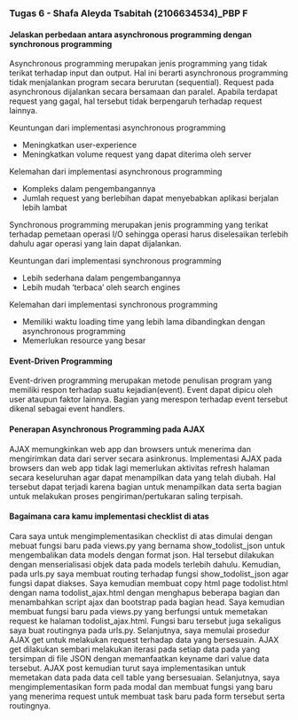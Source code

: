 ### Tugas 6 - Shafa Aleyda Tsabitah (2106634534)\_PBP F

#### Jelaskan perbedaan antara asynchronous programming dengan synchronous programming 

Asynchronous programming merupakan jenis programming yang tidak terikat terhadap input dan output. Hal ini berarti asynchronous programming tidak menjalankan program secara berurutan (sequential). Request pada asynchronous dijalankan secara bersamaan dan paralel. Apabila terdapat request yang gagal, hal tersebut tidak berpengaruh terhadap request lainnya. 

Keuntungan dari implementasi asynchronous programming 
- Meningkatkan user-experience
- Meningkatkan volume request yang dapat diterima oleh server 

Kelemahan dari implementasi asynchronous programming 
- Kompleks dalam pengembangannya
- Jumlah request yang berlebihan dapat menyebabkan aplikasi berjalan lebih lambat 

Synchronous programming merupakan jenis programming yang terikat terhadap pemetaan operasi I/O sehingga operasi harus diselesaikan terlebih dahulu agar operasi yang lain dapat dijalankan. 

Keuntungan dari implementasi synchronous programming 
- Lebih sederhana dalam pengembangannya 
- Lebih mudah ‘terbaca’ oleh search engines 

Kelemahan dari implementasi synchronous programming 
- Memiliki waktu loading time yang lebih lama dibandingkan dengan asynchronous programming 
- Memerlukan resource yang besar 

#### Event-Driven Programming 

Event-driven programming merupakan metode penulisan program yang memiliki respon terhadap suatu kejadian(event). Event dapat dipicu oleh user ataupun faktor lainnya. Bagian yang merespon terhadap event tersebut dikenal sebagai event handlers. 

#### Penerapan Asynchronous Programming pada AJAX

AJAX memungkinkan web app dan browsers untuk menerima dan mengirimkan data dari server secara asinkronus. Implementasi AJAX pada browsers dan web app tidak lagi memerlukan aktivitas refresh halaman secara keseluruhan agar dapat menampilkan data yang telah diubah. Hal tersebut dapat terjadi karena bagian untuk menampilkan data serta bagian untuk melakukan proses pengiriman/pertukaran saling terpisah.

#### Bagaimana cara kamu implementasi checklist di atas

Cara saya untuk mengimplementasikan checklist di atas dimulai dengan mebuat fungsi baru pada views.py yang bernama show_todolist_json untuk mengembalikan data models dengan format json. Hal tersebut dilakukan dengan menserialisasi objek data pada models terlebih dahulu. Kemudian, pada urls.py saya membuat routing terhadap fungsi show_todolist_json agar fungsi dapat diakses. Saya kemudian membuat copy html page todolist.html dengan nama todolist_ajax.html dengan menghapus beberapa bagian dan menambahkan script ajax dan bootstrap pada bagian head. Saya kemudian membuat fungsi baru pada views.py yang berfungsi untuk memetakan request ke halaman todolist_ajax.html. Fungsi baru tersebut juga sekaligus saya buat routingnya pada urls.py. Selanjutnya, saya memulai prosedur AJAX get untuk melakukan request terhadap data yang bersesuain. AJAX get dilakukan sembari melakukan iterasi pada setiap data pada yang tersimpan di file JSON dengan memanfaatkan keyname dari value data tersebut. AJAX post kemudian turut saya implementasikan untuk memetakan data pada data cell table yang bersesuaian. Selanjutnya, saya mengimplementasikan form pada modal dan membuat fungsi yang baru yang menerima request untuk membuat task baru pada form tersebut serta routingnya. 
